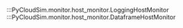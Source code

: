 :::PyCloudSim.monitor.host_monitor.LoggingHostMonitor
:::PyCloudSim.monitor.host_monitor.DataframeHostMonitor